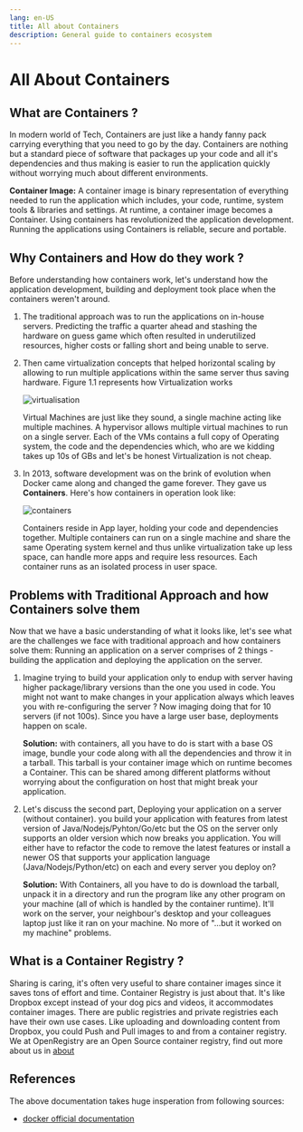 ```yaml
---
lang: en-US
title: All about Containers
description: General guide to containers ecosystem
---
```


# All About Containers

## What are Containers ?

In modern world of Tech, Containers are just like a handy fanny pack carrying everything that you need to go by the day. Containers are nothing but a standard piece of software that packages up your code and all it's dependencies and thus making is easier to run the application quickly without worrying much about different environments.

**Container Image:** A container image is binary representation of everything needed to run the application which includes, your code, runtime, system tools & libraries and settings.
At runtime, a container image becomes a Container. Using containers has revolutionized the application development. Running the applications using Containers is reliable, secure and portable.


## Why Containers and How do they work ?

Before understanding how containers work, let's understand how the application development, building and deployment took place when the containers weren't around.
1. The traditional approach was to run the applications on in-house servers. Predicting the traffic a quarter ahead and stashing the hardware on guess game which often resulted in underutilized resources, higher costs or falling short and being unable to serve.
   
2. Then came virtualization concepts that helped horizontal scaling by allowing to run multiple applications within the same server thus saving hardware. Figure 1.1 represents how Virtualization works
   
   ![virtualisation](/vms.png)

   Virtual Machines are just like they sound, a single machine acting like multiple machines.
   A hypervisor allows multiple virtual machines to run on a single server. Each of the VMs contains a full copy of Operating system, the code and the dependencies which, who are we kidding takes up 10s of GBs and let's be honest Virtualization is not cheap.

3. In 2013, software development was on the brink of evolution when Docker came along and changed the game forever. They gave us **Containers**. Here's how containers in operation look like:
   
   ![containers](/containers.png)

   Containers reside in App layer, holding your code and dependencies together. Multiple containers can run on a single machine and share the same Operating system kernel and thus unlike virtualization take up less space, can handle more apps and require less resources.
   Each container runs as an isolated process in user space.

## Problems with Traditional Approach and how Containers solve them

Now that we have a basic understanding of what it looks like, let's see what are the challenges we face with traditional approach and how containers solve them:
Running an application on a server comprises of 2 things -
building the application and deploying the application on the server.

1. Imagine trying to build your application only to endup with server having higher package/library versions than the one you used in code. You might not want to make changes in your application always which leaves you with re-configuring the server ? Now imaging doing that for 10 servers (if not 100s). Since you have a large user base, deployments happen on scale.  
   
   **Solution:**
   with containers, all you have to do is start with a base OS image, bundle your code along with all the dependencies and throw it in a tarball. This tarball is your container image which on runtime becomes a Container. This can be shared among different platforms without worrying about the configuration on host that might break your application.

2. Let's discuss the second part, Deploying your application on a server (without container).
   you build your application with features from latest version of Java/Nodejs/Pyhton/Go/etc but the OS on the server only supports an older version which now breaks you application. You will either have to refactor the code to remove the latest features or install a newer OS that supports your application language (Java/Nodejs/Python/etc) on each and every server you deploy on?  

   **Solution:**
   With Containers, all you have to do is download the tarball, unpack it in a directory and run the program like any other program on your machine (all of which is handled by the container runtime). It'll work on the server, your neighbour's desktop and your colleagues laptop just like it ran on your machine.
   No more of "...but it worked on my machine" problems.

## What is a Container Registry ?

Sharing is caring, it's often very useful to share container images since it saves tons of effort and time. Container Registry is just about that. It's like Dropbox except instead of your dog pics and videos, it accommodates container images. There are public registries and private registries each have their own use cases. Like uploading and downloading content from Dropbox, you could Push and Pull images to and from a container registry.
We at OpenRegistry are an Open Source container registry, find out more about us in [about](./about.md)

## References

The above documentation takes huge insperation from following sources:
- [docker official documentation](https://www.docker.com/resources/what-container)
	
